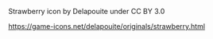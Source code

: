 Strawberry icon by Delapouite under CC BY 3.0

https://game-icons.net/delapouite/originals/strawberry.html